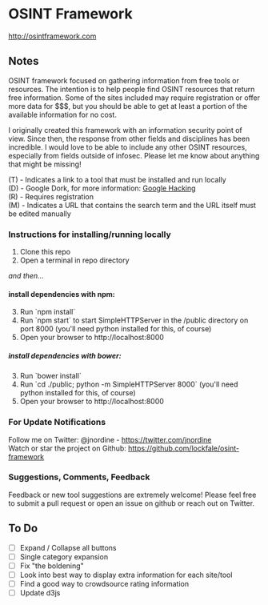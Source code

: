 # OSINT Framework

http://osintframework.com

## Notes
OSINT framework focused on gathering information from free tools or resources.  The intention is to help people find OSINT resources that return free information.  Some of the sites included may require registration or offer more data for $$$, but you should be able to get at least a portion of the available information for no cost.

I originally created this framework with an information security point of view.  Since then, the response from other fields and disciplines has been incredible.  I would love to be able to include any other OSINT resources, especially from fields outside of infosec.  Please let me know about anything that might be missing!

(T) - Indicates a link to a tool that must be installed and run locally  
(D) - Google Dork, for more information: <a href="https://en.wikipedia.org/wiki/Google_hacking">Google Hacking</a>  
(R) - Requires registration  
(M) - Indicates a URL that contains the search term and the URL itself must be edited manually  

### Instructions for installing/running locally

<ol start="1">
  <li>Clone this repo</li>
  <li>Open a terminal in repo directory</li>
</ol>

_and then..._

#### install dependencies with npm:
<ol start="3">
  <li>Run `npm install`</li>
  <li>Run `npm start` to start SimpleHTTPServer in the /public directory on port 8000 (you'll need python installed for this, of course)</li>
  <li>Open your browser to http://localhost:8000</li>
</ol>

##### install dependencies with bower:
<ol start="3">
  <li>Run `bower install`</li>
  <li>Run `cd ./public; python -m SimpleHTTPServer 8000` (you'll need python installed for this, of course)</li>
  <li>Open your browser to http://localhost:8000</li>
</ol>

### For Update Notifications
Follow me on Twitter: @jnordine - https://twitter.com/jnordine  
Watch or star the project on Github: https://github.com/lockfale/osint-framework

### Suggestions, Comments, Feedback
Feedback or new tool suggestions are extremely welcome!  Please feel free to submit a pull request or open an issue on github or reach out on Twitter.

## To Do
- [ ] Expand / Collapse all buttons
- [ ] Single category expansion
- [ ] Fix "the boldening"
- [ ] Look into best way to display extra information for each site/tool
- [ ] Find a good way to crowdsource rating information
- [ ] Update d3js
